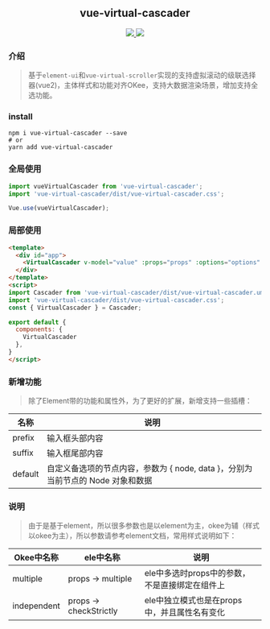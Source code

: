 <p>
  <h2 align="center">vue-virtual-cascader</h3>
  <p align="center">
    <a href="https://www.npmjs.com/package/vue-virtual-cascader">
      <img src="https://img.shields.io/npm/dt/vue-virtual-cascader">
    </a>
    <a href="https://www.npmjs.com/package/vue-virtual-cascader">
      <img src="https://img.shields.io/npm/v/vue-virtual-cascader?maxAge=2592000">
    </a>

  </p>
</p>

### 介绍

> 基于`element-ui`和`vue-virtual-scroller`实现的支持虚拟滚动的级联选择器(vue2)，主体样式和功能对齐OKee，支持大数据渲染场景，增加支持全选功能。


### install

```shell
npm i vue-virtual-cascader --save
# or
yarn add vue-virtual-cascader
```


### 全局使用

``` javascript
import vueVirtualCascader from 'vue-virtual-cascader';
import 'vue-virtual-cascader/dist/vue-virtual-cascader.css';

Vue.use(vueVirtualCascader);
```

### 局部使用

```html
<template>
  <div id="app">
    <VirtualCascader v-model="value" :props="props" :options="options" size="mini" collapse-tags filterable clearable />
  </div>
</template>
<script>
import Cascader from 'vue-virtual-cascader/dist/vue-virtual-cascader.umd.min.js';
import 'vue-virtual-cascader/dist/vue-virtual-cascader.css';
const { VirtualCascader } = Cascader;

export default {
  components: {
    VirtualCascader
  },
}
</script>
```

### 新增功能

> 除了Element带的功能和属性外，为了更好的扩展，新增支持一些插槽：

| 名称 | 说明 |
| --- | --- |
| prefix | 输入框头部内容 |
| suffix | 输入框尾部内容 |
| default | 自定义备选项的节点内容，参数为 { node, data }，分别为当前节点的 Node 对象和数据 |


### 说明

> 由于是基于element，所以很多参数也是以element为主，okee为辅（样式以okee为主），所以参数请参考element文档，常用样式说明如下：

| Okee中名称 | ele中名称 | 说明 |
| --- | --- | --- |
| multiple | props -> multiple | ele中多选时props中的参数，不是直接绑定在组件上 |
| independent | props -> checkStrictly | ele中独立模式也是在props中，并且属性名有变化 |
